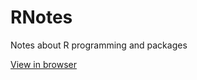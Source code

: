 # RNotes
Notes about R programming and packages

[View in browser](https://github.com/EarlGlynn/RNotes)
